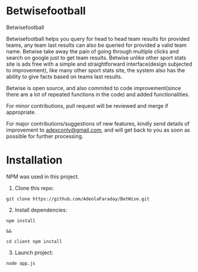 # Betwisefootball
Betwisefootball

Betwisefootball helps you query for head to head team results for provided teams,
any team last results can also be queried for provided a valid team name.
Betwise take away the pain of going through multiple clicks and search on google just to
get team results.
Betwise unlike other sport stats site is ads free with a simple and straightforward interface(design subjected to improvement),
like many other sport stats site, the system also has the ability to give facts based on teams last results.


Betwise is open source, and also commited to code improvement(since there are a lot of repeated functions in the code) and added functionalities.

For minor contributions, pull request will be reviewed and merge if appropriate.

For major contributions/suggestions of new features, kindly send details of improvement to adexconly@gmail.com,
and will get back to you as soon as possible for further processing.


# Installation
NPM was used in this project.

1. Clone this repo:
```
git clone https://github.com/AdeolaFaraday/BetWise.git
```

2. Install dependencies:
```
npm install

&&

cd client npm install
```

3. Launch project:
```
node app.js
```
